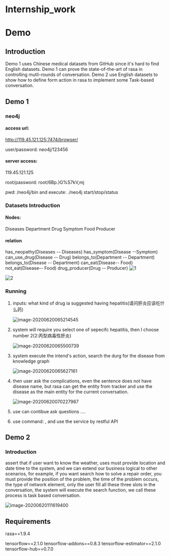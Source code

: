 # Internship_work
# Demo 

## Introduction

Demo 1 uses Chinese medical datasets from GitHub since it's hard to find English datasets. Demo 1 can prove the state-of-the-art of rasa in controlling mutli-rounds of conversation. Demo 2 use English datasets to show how to define form action in rasa to implement some Task-based conversation.

## Demo 1

### neo4j

#### access url:

http://119.45.121.125:7474/browser/

user/password: neo4j/123456

#### server access:

119.45.121.125

root/password: root/6Bp.}G%S7kV,mj

pwd: /neo4j/bin and execute: ./neo4j  start/stop/status

### Datasets Introduction
#### Nodes:
Diseases
Department
Drug
Symptom
Food
Producer
#### relation
has_neopathy(Diseases -- Diseases)
has_symptom(Disease --Symptom)
can_use_drug(Disease -- Drug)
belongs_to(Department -- Department)
belongs_to(Disease -- Department)
can_eat(Disease-- Food)
not_eat(Disease-- Food)
drug_producer(Drug -- Producer)
![1](https://raw.github.com/Chriszhangmw/Internship_work/master/pic/image-20200619071734697.png)

![2](https://raw.github.com/Chriszhangmw/Internship_work/master/pic/image-20200619072507739.png)


### Running

1. inputs: what kind of drug ia suggested having hepatitis(请问肝炎应该吃什么药)

   ![image-20200620065214545](C:\Users\Meiwei\AppData\Roaming\Typora\typora-user-images\image-20200620065214545.png)

2. system will require you select one of sepecifc hepatitis, then I choose number 2(2:丙型病毒性肝炎)

   ![image-20200620065500739](C:\Users\Meiwei\AppData\Roaming\Typora\typora-user-images\image-20200620065500739.png)

3. system execute the intend's action, search the durg for the disease from knowledge graph

   ![image-20200620065627161](C:\Users\Meiwei\AppData\Roaming\Typora\typora-user-images\image-20200620065627161.png)

4. then user ask the complications, even the sentence does not have disease name, but rasa can get the entity from tracker and use the disease as the main entity for the current conversation.

   ![image-20200620070227987](C:\Users\Meiwei\AppData\Roaming\Typora\typora-user-images\image-20200620070227987.png)

5. use can contibue ask questions ....

6. use command: , and use the service by restful API







## Demo 2

### Introduction

assert that if user want to know the weather, uses must provide location and date time to the system, and we can extend our business logical to other scenarios, for example, if you want search  how to solve a repair order, you must provide the position of the problem, the time of the problem occurs, the type of network element, only the user fill all these three slots in the conversation, the system will execute the search function, we call these process is task based conversation.


![image-20200620111619400](C:\Users\Meiwei\AppData\Roaming\Typora\typora-user-images\image-20200620111619400.png)



## Requirements

rasa==1.9.4

tensorflow==2.1.0
tensorflow-addons==0.8.3
tensorflow-estimator==2.1.0
tensorflow-hub==0.7.0

